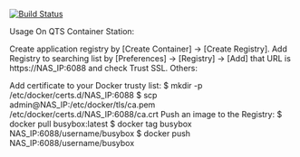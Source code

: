 [![Build Status](https://travis-ci.com/FewBox/FewBox.Service.Auth.svg?branch=master)](https://travis-ci.com/FewBox/FewBox.Service.Auth)

Usage
On QTS Container Station:

Create application registry by [Create Container] → [Create Registry].
Add Registry to searching list by [Preferences] → [Registry] → [Add] that URL is https://NAS_IP:6088 and check Trust SSL.
Others:

Add certificate to your Docker trusty list:
$ mkdir -p /etc/docker/certs.d/NAS_IP:6088
$ scp admin@NAS_IP:/etc/docker/tls/ca.pem /etc/docker/certs.d/NAS_IP:6088/ca.crt
Push an image to the Registry:
$ docker pull busybox:latest
$ docker tag busybox NAS_IP:6088/username/busybox
$ docker push NAS_IP:6088/username/busybox